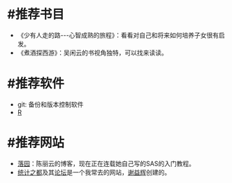#推荐书目
===========

* 《少有人走的路---心智成熟的旅程》：看看对自己和将来如何培养子女很有启发。
* 《煮酒探西游》：吴闲云的书视角独特，可以找来读读。

#推荐软件
===========
*  git: 备份和版本控制软件
*  [R](www.r-project.org)


#推荐网站
==========
*  [落园](http://www.loyhome.com)：陈丽云的博客，现在正在连载她自己写的SAS的入门教程。 
*  [统计之都](http://com.name)及其[论坛](http://cos.name/cn)是一个我常去的网站，[谢益辉](http://yihui.name/cn)创建的。

